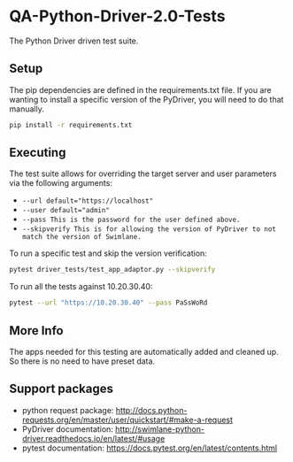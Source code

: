 # QA-Python-Driver-2.0-Tests

The Python Driver driven test suite.

## Setup

The pip dependencies are defined in the requirements.txt file. If you are wanting to install a specific version of the PyDriver, you will need to do that manually.

```bash
pip install -r requirements.txt
```

## Executing

The test suite allows for overriding the target server and user parameters via the following arguments:

- `--url default="https://localhost"`
- `--user default="admin"`
- `--pass This is the password for the user defined above.`
- `--skipverify This is for allowing the version of PyDriver to not match the version of Swimlane.`

To run a specific test and skip the version verification:

```bash
pytest driver_tests/test_app_adaptor.py --skipverify
```

To run all the tests against 10.20.30.40:

```bash
pytest --url "https://10.20.30.40" --pass PaSsWoRd
```

## More Info

The apps needed for this testing are automatically added and cleaned up. So there is no need to have preset data.

## Support packages

- python request package: <http://docs.python-requests.org/en/master/user/quickstart/#make-a-request>
- PyDriver documentation: <http://swimlane-python-driver.readthedocs.io/en/latest/#usage>
- pytest documentation: <https://docs.pytest.org/en/latest/contents.html>
